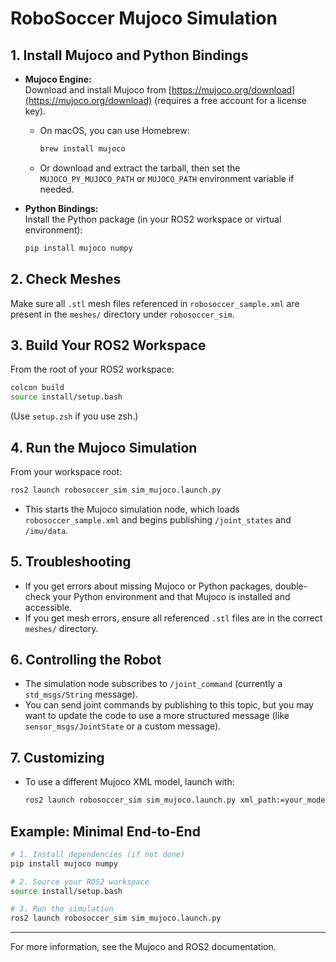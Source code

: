 # RoboSoccer Mujoco Simulation

## 1. Install Mujoco and Python Bindings

- **Mujoco Engine:**  
  Download and install Mujoco from [https://mujoco.org/download](https://mujoco.org/download) (requires a free account for a license key).
  - On macOS, you can use Homebrew:
    ```sh
    brew install mujoco
    ```
  - Or download and extract the tarball, then set the `MUJOCO_PY_MUJOCO_PATH` or `MUJOCO_PATH` environment variable if needed.

- **Python Bindings:**  
  Install the Python package (in your ROS2 workspace or virtual environment):
  ```sh
  pip install mujoco numpy
  ```

## 2. Check Meshes

Make sure all `.stl` mesh files referenced in `robosoccer_sample.xml` are present in the `meshes/` directory under `robosoccer_sim`.

## 3. Build Your ROS2 Workspace

From the root of your ROS2 workspace:
```sh
colcon build
source install/setup.bash
```
(Use `setup.zsh` if you use zsh.)

## 4. Run the Mujoco Simulation

From your workspace root:
```sh
ros2 launch robosoccer_sim sim_mujoco.launch.py
```
- This starts the Mujoco simulation node, which loads `robosoccer_sample.xml` and begins publishing `/joint_states` and `/imu/data`.

## 5. Troubleshooting

- If you get errors about missing Mujoco or Python packages, double-check your Python environment and that Mujoco is installed and accessible.
- If you get mesh errors, ensure all referenced `.stl` files are in the correct `meshes/` directory.

## 6. Controlling the Robot

- The simulation node subscribes to `/joint_command` (currently a `std_msgs/String` message).
- You can send joint commands by publishing to this topic, but you may want to update the code to use a more structured message (like `sensor_msgs/JointState` or a custom message).

## 7. Customizing

- To use a different Mujoco XML model, launch with:
  ```sh
  ros2 launch robosoccer_sim sim_mujoco.launch.py xml_path:=your_model.xml
  ```

## Example: Minimal End-to-End

```sh
# 1. Install dependencies (if not done)
pip install mujoco numpy

# 2. Source your ROS2 workspace
source install/setup.bash

# 3. Run the simulation
ros2 launch robosoccer_sim sim_mujoco.launch.py
```

---

For more information, see the Mujoco and ROS2 documentation.
